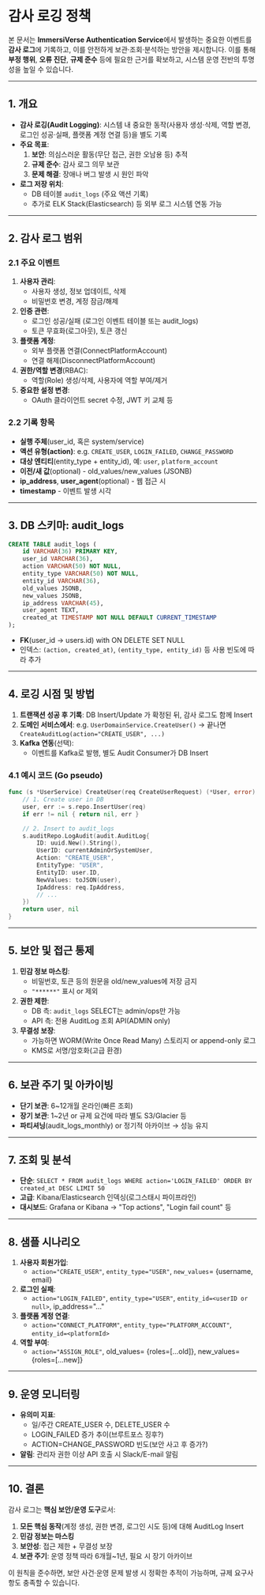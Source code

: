 # 감사 로깅 정책

본 문서는 **ImmersiVerse Authentication Service**에서 발생하는 중요한 이벤트를 **감사 로그**에 기록하고, 이를 안전하게 보관·조회·분석하는 방안을 제시합니다. 이를 통해 **부정 행위**, **오류 진단**, **규제 준수** 등에 필요한 근거를 확보하고, 시스템 운영 전반의 투명성을 높일 수 있습니다.

---

## 1. 개요

- **감사 로깅(Audit Logging)**: 시스템 내 중요한 동작(사용자 생성·삭제, 역할 변경, 로그인 성공·실패, 플랫폼 계정 연결 등)을 별도 기록
- **주요 목표**:
  1. **보안**: 의심스러운 활동(무단 접근, 권한 오남용 등) 추적
  2. **규제 준수**: 감사 로그 의무 보관
  3. **문제 해결**: 장애나 버그 발생 시 원인 파악
- **로그 저장 위치**:  
  - DB 테이블 `audit_logs` (주요 액션 기록)  
  - 추가로 ELK Stack(Elasticsearch) 등 외부 로그 시스템 연동 가능

---

## 2. 감사 로그 범위

### 2.1 주요 이벤트

1. **사용자 관리**:
   - 사용자 생성, 정보 업데이트, 삭제
   - 비밀번호 변경, 계정 잠금/해제
2. **인증 관련**:
   - 로그인 성공/실패 (로그인 이벤트 테이블 또는 audit_logs)
   - 토큰 무효화(로그아웃), 토큰 갱신
3. **플랫폼 계정**:
   - 외부 플랫폼 연결(ConnectPlatformAccount)
   - 연결 해제(DisconnectPlatformAccount)
4. **권한/역할 변경**(RBAC):
   - 역할(Role) 생성/삭제, 사용자에 역할 부여/제거
5. **중요한 설정 변경**:
   - OAuth 클라이언트 secret 수정, JWT 키 교체 등

### 2.2 기록 항목

- **실행 주체**(user_id, 혹은 system/service)
- **액션 유형(action)**: e.g. `CREATE_USER`, `LOGIN_FAILED`, `CHANGE_PASSWORD`
- **대상 엔티티**(entity_type + entity_id), 예: `user`, `platform_account`
- **이전/새 값**(optional) - old_values/new_values (JSONB)
- **ip_address**, **user_agent**(optional) - 웹 접근 시
- **timestamp** - 이벤트 발생 시각

---

## 3. DB 스키마: audit_logs

```sql
CREATE TABLE audit_logs (
    id VARCHAR(36) PRIMARY KEY,
    user_id VARCHAR(36),
    action VARCHAR(50) NOT NULL,
    entity_type VARCHAR(50) NOT NULL,
    entity_id VARCHAR(36),
    old_values JSONB,
    new_values JSONB,
    ip_address VARCHAR(45),
    user_agent TEXT,
    created_at TIMESTAMP NOT NULL DEFAULT CURRENT_TIMESTAMP
);
```

- **FK**(user_id → users.id) with ON DELETE SET NULL  
- 인덱스: `(action, created_at)`, `(entity_type, entity_id)` 등 사용 빈도에 따라 추가

---

## 4. 로깅 시점 및 방법

1. **트랜잭션 성공 후 기록**: DB Insert/Update 가 확정된 뒤, 감사 로그도 함께 Insert
2. **도메인 서비스에서**: e.g. `UserDomainService.CreateUser()` → 끝나면 `CreateAuditLog(action="CREATE_USER", ...)`
3. **Kafka 연동**(선택):
   - 이벤트를 Kafka로 발행, 별도 Audit Consumer가 DB Insert

### 4.1 예시 코드 (Go pseudo)

```go
func (s *UserService) CreateUser(req CreateUserRequest) (*User, error) {
    // 1. Create user in DB
    user, err := s.repo.InsertUser(req)
    if err != nil { return nil, err }

    // 2. Insert to audit_logs
    s.auditRepo.LogAudit(audit.AuditLog{
        ID: uuid.New().String(),
        UserID: currentAdminOrSystemUser,
        Action: "CREATE_USER",
        EntityType: "USER",
        EntityID: user.ID,
        NewValues: toJSON(user),
        IpAddress: req.IpAddress,
        // ...
    })
    return user, nil
}
```

---

## 5. 보안 및 접근 통제

1. **민감 정보 마스킹**: 
   - 비밀번호, 토큰 등의 원문을 old/new_values에 저장 금지
   - `"******"` 표시 or 제외
2. **권한 제한**: 
   - DB 측: `audit_logs` SELECT는 admin/ops만 가능
   - API 측: 전용 AuditLog 조회 API(ADMIN only)
3. **무결성 보장**:
   - 가능하면 WORM(Write Once Read Many) 스토리지 or append-only 로그
   - KMS로 서명/암호화(고급 환경)

---

## 6. 보관 주기 및 아카이빙

- **단기 보관**: 6~12개월 온라인(빠른 조회)
- **장기 보관**: 1~2년 or 규제 요건에 따라 별도 S3/Glacier 등
- **파티셔닝**(audit_logs_monthly) or 정기적 아카이브 → 성능 유지

---

## 7. 조회 및 분석

- **단순**: `SELECT * FROM audit_logs WHERE action='LOGIN_FAILED' ORDER BY created_at DESC LIMIT 50`
- **고급**: Kibana/Elasticsearch 인덱싱(로그스태시 파이프라인)
- **대시보드**: Grafana or Kibana → "Top actions", "Login fail count" 등

---

## 8. 샘플 시나리오

1. **사용자 회원가입**: 
   - `action="CREATE_USER"`, `entity_type="USER"`, `new_values`= {username, email}
2. **로그인 실패**:
   - `action="LOGIN_FAILED"`, `entity_type="USER"`, `entity_id=<userID or null>`, ip_address="..."
3. **플랫폼 계정 연결**:
   - `action="CONNECT_PLATFORM"`, `entity_type="PLATFORM_ACCOUNT"`, `entity_id=<platformId>`
4. **역할 부여**:
   - `action="ASSIGN_ROLE"`, old_values= {roles=[...old]}, new_values= {roles=[...new]}

---

## 9. 운영 모니터링

- **유의미 지표**:
  - 일/주간 CREATE_USER 수, DELETE_USER 수
  - LOGIN_FAILED 증가 추이(브루트포스 징후?)
  - ACTION=CHANGE_PASSWORD 빈도(보안 사고 후 증가?)
- **알림**: 관리자 권한 이상 API 호출 시 Slack/E-mail 알림

---

## 10. 결론

감사 로그는 **핵심 보안/운영 도구**로서:

1. **모든 핵심 동작**(계정 생성, 권한 변경, 로그인 시도 등)에 대해 AuditLog Insert
2. **민감 정보는 마스킹**
3. **보안성**: 접근 제한 + 무결성 보장
4. **보관 주기**: 운영 정책 따라 6개월~1년, 필요 시 장기 아카이브

이 원칙을 준수하면, 보안 사건·운영 문제 발생 시 정확한 추적이 가능하며, 규제 요구사항도 충족할 수 있습니다.